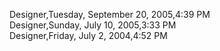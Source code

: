 ﻿Designer,Tuesday, September 20, 2005,4:39 PM  Designer,Sunday, July 10, 2005,3:33 PM  Designer,Friday, July 2, 2004,4:52 PM